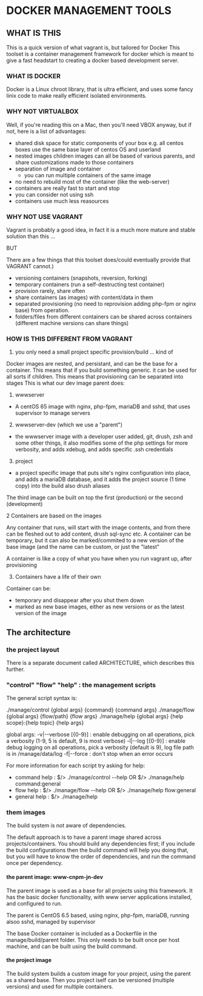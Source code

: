 
# DOCKER MANAGEMENT TOOLS


## WHAT IS THIS

This is a quick version of what vagrant is, but tailored for Docker
This toolset is a container management framework for docker
which is meant to give a fast headstart to creating a docker
based development server.

### WHAT IS DOCKER

Docker is a Linux chroot library, that is ultra efficient, and uses some
fancy linix code to make really efficient isolated environments.

### WHY NOT VIRTUALBOX

Well, if you're reading this on a Mac, then you'll need VBOX anyway, but
if not, here is a list of advantages:

- shared disk space for static components of your box
    e.g. all centos boxes use the same base layer of centos OS and userland
- nested images
    children images can all be based of various parents, and share customizations
    made to those containers
- separation of image and container
    - you can run multiple containers of the same image
- no need to rebuild most of the container (like the web-server)
- containers are really fast to start and stop
- you can consider not using ssh
- containers use much less reasources

### WHY NOT USE VAGRANT

Vagrant is probably a good idea, in fact it is a much more mature
and stable solution than this ...

BUT

There are a few things that this
toolset does/could eventually provide that VAGRANT cannot.)

- versioning containers (snapshots, reversion, forking)
- temporary containers (run a self-destructing test container)
- provision rarely, share often
- share containers (as images) with content/data in them
- separated provisioning (no need to reprovision adding php-fpm or nginx base)
  from operation.
- folders/files from different containers can be shared across
  containers (different machine versions can share things)

### HOW IS THIS DIFFERENT FROM VAGRANT

1. you only need a small project specific provision/build ... kind of

Docker images are nested, and persistant, and can be the base for a container.
This means that if you build something generic. it can be used for all sorts
if children.  This means that provisioning can be separated into stages
This is what our dev image parent does:

1. wwwserver
 - A centOS 65 image with nginx, php-fpm, mariaDB and sshd, that uses supervisor to manage servers
2. wwwserver-dev (which we use a "parent")
 - the wwwserver image with a developer user added, git, drush, zsh and some other things,
   it also modifies some of the php settings for more verbosity, and adds xdebug,
   and adds specific .ssh credentials

3. project
 - a project specific image that puts site's nginx configuration into place, and adds
   a mariaDB database, and it adds the project source (1 time copy) into the build
   also drush aliases

The third image can be built on top the first (production) or the second (development)

2 Containers are based on the images

Any container that runs, will start with the image contents, and from there can be fleshed out
to add content, drush sql-sync etc.  A container can be temporary, but it can also be marked/commited
to a new version of the base image (and the name can be custom, or just the "latest"

A container is like a copy of what you have when you run vagrant up, after provisioning

3. Containers have a life of their own

Container can be:
- temporary and disappear after you shut them down
- marked as new base images, either as new versions or as the latest version of the image

## The architecture

### the project layout

There is a separate document called ARCHITECTURE, which describes this further.

### "control" "flow" "help" : the management scripts ###

The general script syntax is:

./manage/control {global args} {command} {command args}
./manage/flow {global args} {flow/path} {flow args}
./manage/help {global args} {help scope}:{help topic} {help args}

global args:
 -v|--verbose [{0-9}] : enable debugging on all operations, pick a verbosity (1-9, 5 is default, 9 is most verbose)
 -l|--log [{0-9}] : enable debug logging on all operations, pick a verbosity (default is 9), log file path is in /manage/data/log
 -f|--force : don't stop when an error occurs

For more information for each script try asking for help:

- command help : $/> ./manage/control --help    OR   $/> ./manage/help command:general
- flow help    : $/> ./manage/flow --help       OR   $/> ./manage/help flow:general
- general help : $/> ./manage/help

### them images

The build system is not aware of dependencies.

The default approach is to have a parent image shared across projects/containers.  You should build any dependencies first; if you include the build configurations then the build command will help you doing that, but you will have to know the order of dependencies, and run the command once per dependency.

#### the parent image: www-cnpm-jn-dev

The parent image is used as a base for all projects using this framework.  It has the basic docker functionality, with www server applications installed, and configured to run.

The parent is CentOS 6.5 based, using nginx, php-fpm, mariaDB, running alsoo sshd, managed by supervisor

The base Docker container is included as a Dockerfile in the manage/build/parent folder.  This only needs to be built once per host machine, and can be built using the build command.

#### the project image

The build system builds a custom image for your project, using the parent as a shared base.  Then you project iself can be versioned (multiple versions) and used for multiple containers.
